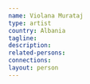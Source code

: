 ```yaml
---
name: Violana Murataj
type: artist
country: Albania
tagline:
description:
related-persons:
connections:
layout: person
---
```


